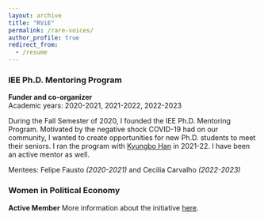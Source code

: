 ```yaml
---
layout: archive
title: "RViE"
permalink: /rare-voices/
author_profile: true
redirect_from:
  - /resume
---
```


### IEE Ph.D. Mentoring Program

**Funder and co-organizer** <br />
Academic years: 2020-2021, 2021-2022, 2022-2023 <br />

During the Fall Semester of 2020, I founded the IEE Ph.D. Mentoring Program. Motivated by the negative shock COVID-19 had on our community, I wanted to create opportunities for new Ph.D. students to meet their seniors. I ran the program with [Kyungbo Han](https://sites.google.com/view/kyungbohan/) in 2021-22. I have been an active mentor as well.  <br />

Mentees: Felipe Fausto *(2020-2021)* and Cecilia Carvalho *(2022-2023)*

### Women in Political Economy

**Active Member**
More information about the initiative [here](https://sites.google.com/view/women-in-polecon/about). 
